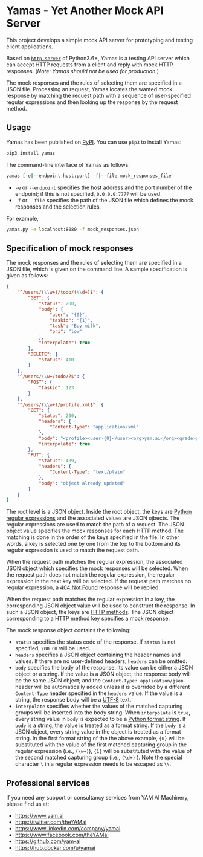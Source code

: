 # Yamas - Yet Another Mock API Server

This project develops a simple mock API server for prototyping and testing client applications.  

Based on [`http.server`](https://docs.python.org/3.6/library/http.server.html) of Python3.6+, Yamas is a testing API server which can accept HTTP requests from a client and reply with mock HTTP responses. (*Note: Yamas should not be used for production.*)

The mock responses and the rules of selecting them are specified in a JSON file. Processing an request, Yamas locates the wanted mock response by matching the request path with a sequence of user-specified regular expressions and then looking up the response by the request method.

## Usage

Yamas has been published on [PyPI](https://pypi.org). You can use `pip3` to install Yamas:

```sh
pip3 install yamas
```

The command-line interface of Yamas as follows:

```sh
yamas [-e|--endpoint host:port] -f|--file mock_responses_file
```

* `-e` or `--endpoint` specifies the host address and the port number of the endpoint; if this is not specified, `0.0.0.0:7777` will be used.
* `-f` or `--file` specifies the path of the JSON file which defines the mock responses and the selection rules.

For example,

```sh
yamas.py -e localhost:8080 -f mock_responses.json
```

## Specification of mock responses

The mock responses and the rules of selecting them are specified in a JSON file, which is given on the command line. A sample specification is given as follows:

```json
{
    "^/users/(\\w+)/todo/(\\d+)$": {
        "GET": {
            "status": 200,
            "body": {
                "user": "{0}",
                "taskid": "{1}",
                "task": "Buy milk",
                "pri": "low"
            },
            "interpolate": true
        },
        "DELETE": {
            "status": 410
        }
    },
    "^/users/\\w+/todo/?$": {
        "POST": {
            "taskid": 123
        }
    },
    "^/users/(\\w+)/profile.xml$": {
        "GET": {
            "status": 200,
            "headers": {
                "Content-Type": "application/xml"
            },
            "body": "<profile><user>{0}</user><org>yam.ai</org><grade>premium</grade></profile>",
            "interpolate": true
        },
        "PUT": {
            "status": 409,
            "headers": {
                "Content-Type": "text/plain"
            },
            "body": "object already updated"
        }
    }
}
```

The root level is a JSON object. Inside the root object, the keys are [Python regular expressions](https://docs.python.org/3.6/howto/regex.html) and the associated values are JSON ojbects. The regular expressions are used to match the path of a request. The JSON object value specifies the mock responses for each HTTP method. The matching is done in the order of the keys specified in the file. In other words, a key is selected one by one from the top to the bottom and its regular expression is used to match the request path.

When the request path matches the regular expression, the associated JSON object which specifies the mock responses will be selected. When the request path does not match the regular expression, the regular expression in the next key will be selected. If the request path matches no regular expression, a [404 Not Found](https://developer.mozilla.org/en-US/docs/Web/HTTP/Status) response will be replied.

When the request path matches the regular expression in a key, the corresponding JSON object value will be used to construct the response. In such a JSON object, the keys are [HTTP methods](https://developer.mozilla.org/en-US/docs/Web/HTTP/Methods). The JSON object corresponding to a HTTP method key specifies a mock response.

The mock response object contains the following:

* `status` specifies the status code of the response. If `status` is not specified, `200 OK` will be used.
* `headers` specifies a JSON object containing the header names and values. If there are no user-defined headers, `headers` can be omitted.
* `body` specifies the body of the response. Its value can be either a JSON object or a string. If the value is a JSON object, the response body will be the same JSON object; and the `Content-Type: application/json` header will be automatically added unless it is overrided by a different `Content-Type` header specified in the `headers` value. If the value is a string, the response body will be a [UTF-8](https://en.wikipedia.org/wiki/UTF-8) text.
* `interpolate` specifies whether the values of the matched capturing groups will be inserted into the body string. When `interpolate` is `true`, every string value in `body` is expected to be a [Python format string](https://docs.python.org/3.6/library/string.html#format-string-syntax). If `body` is a string, the value is treated as a format string. If the `body` is a JSON object, every string value in the object is treated as a format string. In the first format string of the the above example, `{0}` will be substituted with the value of the first matched capturing group in the regular expression (i.e., `(\w+)`), `{1}` will be substituted with the value of the second matched capturing group (i.e., `(\d+)` ). Note the special character `\` in a regular expression needs to be escaped as `\\`. 

## Professional services

If you need any support or consultancy services from YAM AI Machinery, please find us at:

* https://www.yam.ai
* https://twitter.com/theYAMai
* https://www.linkedin.com/company/yamai
* https://www.facebook.com/theYAMai
* https://github.com/yam-ai
* https://hub.docker.com/u/yamai

